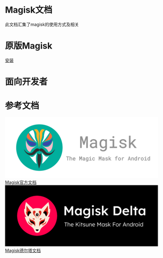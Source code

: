 
# Magisk文档

此文档汇集了magisk的使用方式及相关
# 原版Magisk
[安装](安装.md)
[]()
[]()
[]()

# 面向开发者
[]()
[]()
[]()
[]()
[]()
# 参考文档
![](2.png)
[Magisk官方文档](https://topjohnwu.github.io/Magisk/)
![](1.png)
[Magisk德尔塔文档](https://huskydg.github.io/magisk-files/)